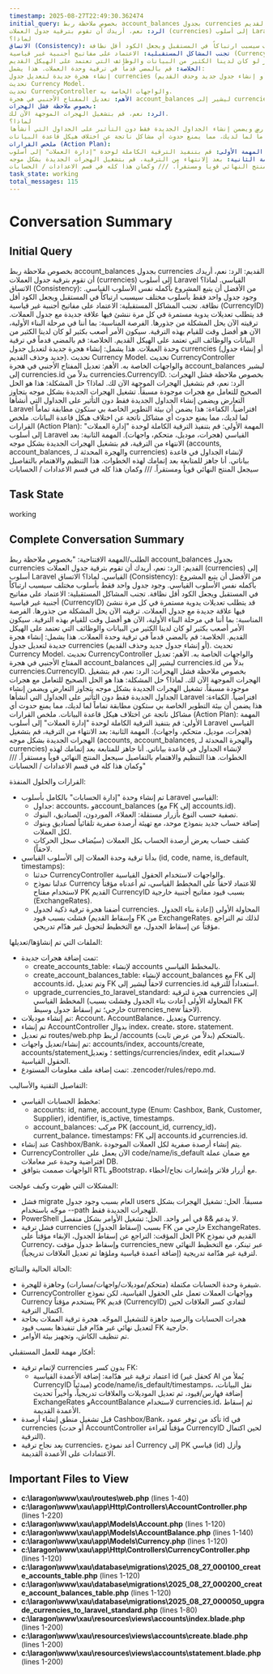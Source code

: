 ```yaml
---
timestamp: 2025-08-27T22:49:30.362474
initial_query: بخصوص ملاحظة ربط account_balances بجدول currencies القديم:
الرد: نعم، أريدك أن تقوم بترقية جدول العملات (currencies) إلى أسلوب Laravel القياسي.
لماذا؟
الاتساق (Consistency): من الأفضل أن يتبع المشروع بأكمله نفس الأسلوب القياسي. وجود جدول واحد فقط بأسلوب مختلف سيسبب ارتباكاً في المستقبل ويجعل الكود أقل نظافة.
تجنب المشاكل المستقبلية: الاعتماد على مفاتيح أجنبية غير قياسية (CurrencyID) قد يتطلب تعديلات يدوية مستمرة في كل مرة ننشئ فيها علاقة جديدة مع جدول العملات. ترقيته الآن يحل المشكلة من جذورها.
الفرصة المناسبة: بما أننا في مرحلة البناء الأولية، الآن هو أفضل وقت للقيام بهذه الترقية. سيكون الأمر أصعب بكثير لو كان لدينا الكثير من البيانات والوظائف التي تعتمد على الهيكل القديم.
الخلاصة: قم بالمضي قدماً في ترقية وحدة العملات. هذا يشمل:
إنشاء هجرة جديدة لتعديل جدول currencies (أو إنشاء جدول جديد وحذف القديم).
تحديث Currency Model.
تحديث CurrencyController والواجهات الخاصة به.
الأهم: تعديل المفتاح الأجنبي في هجرة account_balances ليشير إلى currencies.id بدلاً من currencies.CurrencyID.
بخصوص ملاحظة فشل الهجرات:
الرد: نعم، قم بتشغيل الهجرات الموجهة الآن لك.
لماذا؟
حل المشكلة: هذا هو الحل الصحيح للتعامل مع هجرات موجودة مسبقاً. تشغيل الهجرات الجديدة بشكل موجه يتجاوز التعارض ويضمن إنشاء الجداول الجديدة فقط دون التأثير على الجداول التي أنشأها Laravel افتراضياً.
الكفاءة: هذا يضمن أن بيئة التطوير الخاصة بي ستكون مطابقة تماماً لما لديك، مما يمنع حدوث أي مشاكل ناتجة عن اختلاف هيكل قاعدة البيانات.
ملخص القرارات (Action Plan):
المهمة الأولى: قم بتنفيذ الترقية الكاملة لوحدة "إدارة العملات" إلى أسلوب Laravel القياسي (هجرات، موديل، متحكم، واجهات).
المهمة الثانية: بعد الانتهاء من الترقية، قم بتشغيل الهجرات الجديدة بشكل موجه (accounts, account_balances, والهجرة المحدثة لـ currencies) لإنشاء الجداول في قاعدة بياناتي.
أنا جاهز للمتابعة بعد إتمامك لهذه الخطوات. هذا التنظيم والاهتمام بالتفاصيل سيجعل المنتج النهائي قوياً ومستقراً. /// وكمان هذا كله في قسم الاعدادات / الحسابات
task_state: working
total_messages: 115
---
```


# Conversation Summary

## Initial Query
بخصوص ملاحظة ربط account_balances بجدول currencies القديم:
الرد: نعم، أريدك أن تقوم بترقية جدول العملات (currencies) إلى أسلوب Laravel القياسي.
لماذا؟
الاتساق (Consistency): من الأفضل أن يتبع المشروع بأكمله نفس الأسلوب القياسي. وجود جدول واحد فقط بأسلوب مختلف سيسبب ارتباكاً في المستقبل ويجعل الكود أقل نظافة.
تجنب المشاكل المستقبلية: الاعتماد على مفاتيح أجنبية غير قياسية (CurrencyID) قد يتطلب تعديلات يدوية مستمرة في كل مرة ننشئ فيها علاقة جديدة مع جدول العملات. ترقيته الآن يحل المشكلة من جذورها.
الفرصة المناسبة: بما أننا في مرحلة البناء الأولية، الآن هو أفضل وقت للقيام بهذه الترقية. سيكون الأمر أصعب بكثير لو كان لدينا الكثير من البيانات والوظائف التي تعتمد على الهيكل القديم.
الخلاصة: قم بالمضي قدماً في ترقية وحدة العملات. هذا يشمل:
إنشاء هجرة جديدة لتعديل جدول currencies (أو إنشاء جدول جديد وحذف القديم).
تحديث Currency Model.
تحديث CurrencyController والواجهات الخاصة به.
الأهم: تعديل المفتاح الأجنبي في هجرة account_balances ليشير إلى currencies.id بدلاً من currencies.CurrencyID.
بخصوص ملاحظة فشل الهجرات:
الرد: نعم، قم بتشغيل الهجرات الموجهة الآن لك.
لماذا؟
حل المشكلة: هذا هو الحل الصحيح للتعامل مع هجرات موجودة مسبقاً. تشغيل الهجرات الجديدة بشكل موجه يتجاوز التعارض ويضمن إنشاء الجداول الجديدة فقط دون التأثير على الجداول التي أنشأها Laravel افتراضياً.
الكفاءة: هذا يضمن أن بيئة التطوير الخاصة بي ستكون مطابقة تماماً لما لديك، مما يمنع حدوث أي مشاكل ناتجة عن اختلاف هيكل قاعدة البيانات.
ملخص القرارات (Action Plan):
المهمة الأولى: قم بتنفيذ الترقية الكاملة لوحدة "إدارة العملات" إلى أسلوب Laravel القياسي (هجرات، موديل، متحكم، واجهات).
المهمة الثانية: بعد الانتهاء من الترقية، قم بتشغيل الهجرات الجديدة بشكل موجه (accounts, account_balances, والهجرة المحدثة لـ currencies) لإنشاء الجداول في قاعدة بياناتي.
أنا جاهز للمتابعة بعد إتمامك لهذه الخطوات. هذا التنظيم والاهتمام بالتفاصيل سيجعل المنتج النهائي قوياً ومستقراً. /// وكمان هذا كله في قسم الاعدادات / الحسابات

## Task State
working

## Complete Conversation Summary
الطلب/المهمة الافتتاحية:
"بخصوص ملاحظة ربط account_balances بجدول currencies القديم:
الرد: نعم، أريدك أن تقوم بترقية جدول العملات (currencies) إلى أسلوب Laravel القياسي.
لماذا؟
الاتساق (Consistency): من الأفضل أن يتبع المشروع بأكمله نفس الأسلوب القياسي. وجود جدول واحد فقط بأسلوب مختلف سيسبب ارتباكاً في المستقبل ويجعل الكود أقل نظافة.
تجنب المشاكل المستقبلية: الاعتماد على مفاتيح أجنبية غير قياسية (CurrencyID) قد يتطلب تعديلات يدوية مستمرة في كل مرة ننشئ فيها علاقة جديدة مع جدول العملات. ترقيته الآن يحل المشكلة من جذورها.
الفرصة المناسبة: بما أننا في مرحلة البناء الأولية، الآن هو أفضل وقت للقيام بهذه الترقية. سيكون الأمر أصعب بكثير لو كان لدينا الكثير من البيانات والوظائف التي تعتمد على الهيكل القديم.
الخلاصة: قم بالمضي قدماً في ترقية وحدة العملات. هذا يشمل:
إنشاء هجرة جديدة لتعديل جدول currencies (أو إنشاء جدول جديد وحذف القديم).
تحديث Currency Model.
تحديث CurrencyController والواجهات الخاصة به.
الأهم: تعديل المفتاح الأجنبي في هجرة account_balances ليشير إلى currencies.id بدلاً من currencies.CurrencyID.
بخصوص ملاحظة فشل الهجرات:
الرد: نعم، قم بتشغيل الهجرات الموجهة الآن لك.
لماذا؟
حل المشكلة: هذا هو الحل الصحيح للتعامل مع هجرات موجودة مسبقاً. تشغيل الهجرات الجديدة بشكل موجه يتجاوز التعارض ويضمن إنشاء الجداول الجديدة فقط دون التأثير على الجداول التي أنشأها Laravel افتراضياً.
الكفاءة: هذا يضمن أن بيئة التطوير الخاصة بي ستكون مطابقة تماماً لما لديك، مما يمنع حدوث أي مشاكل ناتجة عن اختلاف هيكل قاعدة البيانات.
ملخص القرارات (Action Plan):
المهمة الأولى: قم بتنفيذ الترقية الكاملة لوحدة "إدارة العملات" إلى أسلوب Laravel القياسي (هجرات، موديل، متحكم، واجهات).
المهمة الثانية: بعد الانتهاء من الترقية، قم بتشغيل الهجرات الجديدة بشكل موجه (accounts, account_balances, والهجرة المحدثة لـ currencies) لإنشاء الجداول في قاعدة بياناتي.
أنا جاهز للمتابعة بعد إتمامك لهذه الخطوات. هذا التنظيم والاهتمام بالتفاصيل سيجعل المنتج النهائي قوياً ومستقراً. /// وكمان هذا كله في قسم الاعدادات / الحسابات"

القرارات والحلول المنفذة:
- تم إنشاء وحدة "إدارة الحسابات" بالكامل بأسلوب Laravel القياسي:
  - جداول: accounts، وaccount_balances (مع FK إلى accounts.id).
  - تصفية حسب النوع بأزرار مستقلة: العملاء، الموردون، الصناديق، البنوك.
  - إضافة حساب جديد بنموذج موحد، مع تهيئة أرصدة صفرية تلقائياً لصناديق وبنوك لكل العملات.
  - كشف حساب يعرض أرصدة الحساب بكل العملات (سيُضاف سجل الحركات لاحقاً).
- بدأنا ترقية وحدة العملات إلى الأسلوب القياسي (id, code, name, is_default, timestamps):
  - حدثنا CurrencyController والواجهات لاستخدام الحقول القياسية.
  - عدلنا نموذج Currency للاعتماد لاحقاً على المخطط القياسي، ثم أعدناه مؤقتاً لاستخدام مفتاح PK القديم CurrencyID بسبب قيود مفاتيح أجنبية خارجية (ExchangeRates).
  - أضفنا هجرة ترقية ذكية لجدول currencies. المحاولة الأولى (إعادة بناء الجدول وإسقاط القديم) فشلت بسبب قيود FK من ExchangeRates. لذلك تم التراجع مؤقتاً عن إسقاط الجدول، مع التخطيط لتحويل غير هدّام تدريجي.

الملفات التي تم إنشاؤها/تعديلها:
- تمت إضافة هجرات جديدة:
  - create_accounts_table: لإنشاء accounts بالمخطط القياسي.
  - create_account_balances_table: لإنشاء account_balances مع FK إلى accounts.id، وتم تعديل FK لاحقاً ليشير إلى currencies.id استعداداً للترقية.
  - upgrade_currencies_to_laravel_standard: هجرة لترقية currencies إلى المخطط القياسي (المحاولة الأولى أعادت بناء الجدول وفشلت بسبب FK خارجي؛ تم إسقاط جدول وسيط currencies_new لاحقاً).
- تم إنشاء موديلات: Account، AccountBalance، وتعديل Currency.
- تم إنشاء AccountController بدوال index، create، store، statement.
- تم تعديل routes/web.php لربط /accounts بالمتحكم (بدلاً من عرض ثابت).
- تم إنشاء/تعديل واجهات: accounts/index, accounts/create, accounts/statement؛ وتعديل settings/currencies/index, edit لاستخدام الحقول القياسية.
- تمت إضافة ملف معلومات المستودع: .zencoder/rules/repo.md.

التفاصيل التقنية والأساليب:
- مخطط الحسابات القياسي:
  - accounts: id, name, account_type (Enum: Cashbox, Bank, Customer, Supplier), identifier, is_active, timestamps.
  - account_balances: مركب PK (account_id, currency_id)، current_balance، timestamps؛ FK إلى accounts.id وcurrencies.id.
- عند إنشاء Cashbox/Bank، يتم إنشاء أرصدة صفرية لكل العملات الموجودة.
- CurrencyController الآن يعمل على code/name/is_default مع ضمان عملة افتراضية وحيدة عبر معاملات DB.
- الواجهات صممت بتوافق RTL وBootstrap، مع أزرار فلاتر وإشعارات نجاح/أخطاء.

المشكلات التي ظهرت وكيف عولجت:
- فشل migrate العام بسبب وجود جدول users مسبقاً. الحل: تشغيل الهجرات بشكل موجّه باستخدام --path للهجرات الجديدة فقط.
- PowerShell لا يدعم && في أمر واحد. الحل: تشغيل الأوامر بشكل منفصل.
- فشل ترقية currencies (إسقاط الجدول) بسبب FK خارجي من ExchangeRates. الحل المؤقت: التراجع عن إسقاط الجدول، الإبقاء مؤقتاً على PK القديم في نموذج Currency، وإسقاط جدول مؤقت currencies_new عبر تينكر، مع التخطيط النهائي لترقية غير هدّامة تدريجية (إضافة أعمدة قياسية وملؤها ثم تعديل العلاقات تدريجياً).

الحالة الحالية والنتائج:
- شيفرة وحدة الحسابات مكتملة (متحكم/موديلات/واجهات/مسارات) وجاهزة للهجرة.
- CurrencyController وواجهات العملات تعمل على الحقول القياسية، لكن نموذج Currency يستخدم مؤقتاً PK قديم (CurrencyID) لتفادي كسر العلاقات لحين اكتمال الترقية.
- هجرات الحسابات والرصيد جاهزة للتشغيل الموجّه. هجرة ترقية العملات بحاجة لتعديل نهائي غير هدّام قبل تنفيذها بسبب قيود FK خارجية.
- تم تنظيف الكاش، وتجهيز بيئة الأوامر.

أفكار مهمة للعمل المستقبلي:
- لإتمام ترقية currencies بدون كسر FK:
  - اعتماد ترقية غير هدّامة: إضافة الأعمدة القياسية id (كحقل غير AI يُملأ من CurrencyID مبدئياً) وcode/name/is_default/timestamps، نقل البيانات، إضافة فهارس/قيود، ثم تعديل الموديلات والعلاقات تدريجياً، وأخيراً تحديث ExchangeRates وAccountBalance لاستخدام currencies.id، ثم إسقاط الأعمدة القديمة.
- قبل تشغيل منطق إنشاء أرصدة Cashbox/Bank، تأكد من توفر عمود id في currencies (أو حدث AccountController مؤقتاً لقراءة CurrencyID لحين اكتمال الترقية).
- بعد نجاح ترقية currencies، أعد نموذج Currency إلى PK قياسي (id) وأزل الاعتمادات على الأعمدة القديمة.

## Important Files to View

- **c:\laragon\www\xau\routes\web.php** (lines 1-40)
- **c:\laragon\www\xau\app\Http\Controllers\AccountController.php** (lines 1-220)
- **c:\laragon\www\xau\app\Models\Account.php** (lines 1-120)
- **c:\laragon\www\xau\app\Models\AccountBalance.php** (lines 1-140)
- **c:\laragon\www\xau\app\Models\Currency.php** (lines 1-120)
- **c:\laragon\www\xau\app\Http\Controllers\CurrencyController.php** (lines 1-120)
- **c:\laragon\www\xau\database\migrations\2025_08_27_000100_create_accounts_table.php** (lines 1-120)
- **c:\laragon\www\xau\database\migrations\2025_08_27_000200_create_account_balances_table.php** (lines 1-120)
- **c:\laragon\www\xau\database\migrations\2025_08_27_000050_upgrade_currencies_to_laravel_standard.php** (lines 1-80)
- **c:\laragon\www\xau\resources\views\accounts\index.blade.php** (lines 1-200)
- **c:\laragon\www\xau\resources\views\accounts\create.blade.php** (lines 1-200)
- **c:\laragon\www\xau\resources\views\accounts\statement.blade.php** (lines 1-200)


